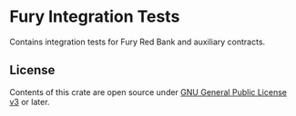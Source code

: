 # Fury Integration Tests

Contains integration tests for Fury Red Bank and auxiliary contracts.

## License

Contents of this crate are open source under [GNU General Public License v3](../LICENSE) or later.
